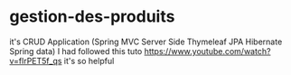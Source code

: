 # gestion-des-produits
it's CRUD Application (Spring MVC Server Side Thymeleaf JPA Hibernate Spring data)
I had followed this tuto https://www.youtube.com/watch?v=flrPET5f_qs it's so helpful 
